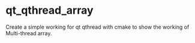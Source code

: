 # qt_qthread_array
Create a simple working for qt qthread with cmake to show the working of Multi-thread array.
